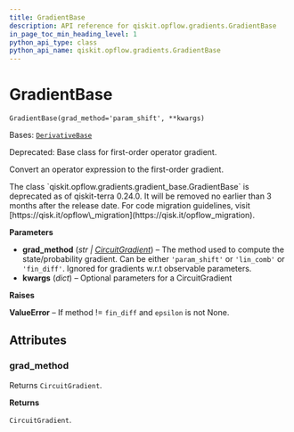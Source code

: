 ```yaml
---
title: GradientBase
description: API reference for qiskit.opflow.gradients.GradientBase
in_page_toc_min_heading_level: 1
python_api_type: class
python_api_name: qiskit.opflow.gradients.GradientBase
---
```


# GradientBase

<span id="qiskit.opflow.gradients.GradientBase" />

`GradientBase(grad_method='param_shift', **kwargs)`

Bases: [`DerivativeBase`](qiskit.opflow.gradients.DerivativeBase "qiskit.opflow.gradients.derivative_base.DerivativeBase")

Deprecated: Base class for first-order operator gradient.

Convert an operator expression to the first-order gradient.

<Admonition title="Deprecated since version 0.24.0" type="danger">
  The class `qiskit.opflow.gradients.gradient_base.GradientBase` is deprecated as of qiskit-terra 0.24.0. It will be removed no earlier than 3 months after the release date. For code migration guidelines, visit [https://qisk.it/opflow\_migration](https://qisk.it/opflow_migration).
</Admonition>

**Parameters**

*   **grad\_method** (*str |* [*CircuitGradient*](qiskit.opflow.gradients.CircuitGradient "qiskit.opflow.gradients.circuit_gradients.circuit_gradient.CircuitGradient")) – The method used to compute the state/probability gradient. Can be either `'param_shift'` or `'lin_comb'` or `'fin_diff'`. Ignored for gradients w\.r.t observable parameters.
*   **kwargs** (*dict*) – Optional parameters for a CircuitGradient

**Raises**

**ValueError** – If method != `fin_diff` and `epsilon` is not None.

## Attributes

<span id="qiskit.opflow.gradients.GradientBase.grad_method" />

### grad\_method

Returns `CircuitGradient`.

**Returns**

`CircuitGradient`.

